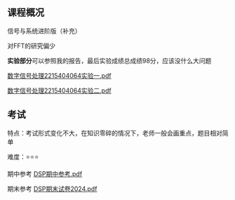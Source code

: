 ## 课程概况

信号与系统进阶版（补充）

对FFT的研究偏少





**实验部分**可以参照我的报告，最后实验成绩总成绩98分，应该没什么大问题 

 [数字信号处理2215404064实验一.pdf](资料库\数字信号处理2215404064实验一.pdf) 

 [数字信号处理2215404064实验二.pdf](资料库\数字信号处理2215404064实验二.pdf) 

## 考试

特点：考试形式变化不大，在知识零碎的情况下，老师一般会画重点，题目相对简单

难度：⭐⭐⭐

期中参考   [DSP期中参考.pdf](资料库\DSP期中参考.pdf) 

期末参考   [DSP期末试卷2024.pdf](资料库\DSP期末试卷2024.pdf) 